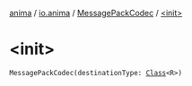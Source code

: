 [anima](../../index.md) / [io.anima](../index.md) / [MessagePackCodec](index.md) / [&lt;init&gt;](./-init-.md)

# &lt;init&gt;

`MessagePackCodec(destinationType: `[`Class`](https://docs.oracle.com/javase/6/docs/api/java/lang/Class.html)`<R>)`